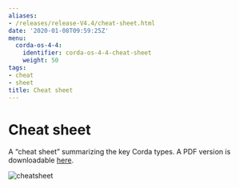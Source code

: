 ```yaml
---
aliases:
- /releases/release-V4.4/cheat-sheet.html
date: '2020-01-08T09:59:25Z'
menu:
  corda-os-4-4:
    identifier: corda-os-4-4-cheat-sheet
    weight: 50
tags:
- cheat
- sheet
title: Cheat sheet
---
```



# Cheat sheet

A “cheat sheet” summarizing the key Corda types. A PDF version is downloadable [here](/en/pdf/corda-cheat-sheet.pdf).

![cheatsheet](/en/images/cheatsheet.jpg "cheatsheet")

